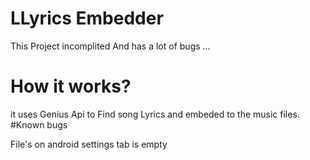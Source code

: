# LLyrics Embedder

This Project incomplited And has a lot of bugs ...
# How it works?

it uses Genius Api to Find song Lyrics and embeded to the music files.
#Known bugs

File's on android
settings tab is empty
